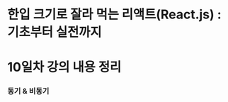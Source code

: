# 한입 크기로 잘라 먹는 리액트(React.js) : 기초부터 실전까지

# 10일차 강의 내용 정리

### 동기 & 비동기

```javascript
```

```javascript
```

```javascript
```

```javascript
```

```javascript
```

```javascript
```
